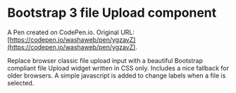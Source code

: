 # Bootstrap 3 file Upload component

A Pen created on CodePen.io. Original URL: [https://codepen.io/washaweb/pen/ygzavZ](https://codepen.io/washaweb/pen/ygzavZ).

Replace browser classic file upload input with a beautiful Bootstrap compliant file Upload widget written in CSS only. Includes a nice fallback for older browsers. 
A simple javascript is added to change labels when a file is selected.